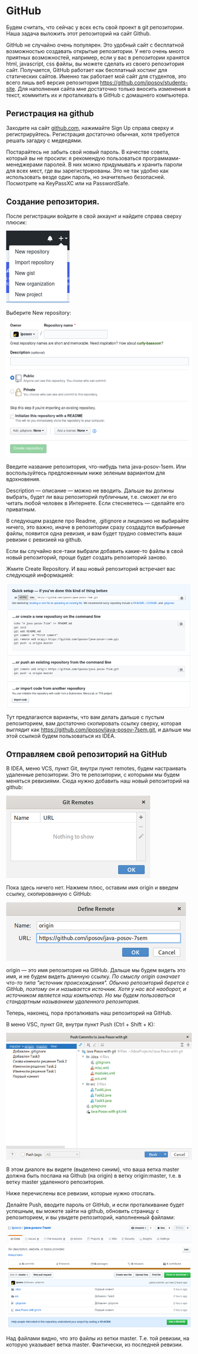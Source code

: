 # GitHub

Будем считать, что сейчас у всех есть свой проект в git
репозитории. Наша задача выложить этот репозиторий на сайт
Github.

GitHub не случайно очень популярен. Это удобный сайт с
бесплатной возможностью создавать открытые репозитории.
У него очень много приятных возможностей, например, если у
вас в репозитории хранятся html, javascript, css файлы,
вы можете сделать из своего репозитория сайт. Получается,
GitHub работает как бесплатный хостинг для статических сайтов.
Именно так работает мой сайт для студентов, это всего лишь
веб версия репозитория https://github.com/iposov/students-site.
Для наполнения сайта мне достаточно только вносить изменения
в текст, коммитить их и проталкивать в GitHub с домашнего
компьютера. 

## Регистрация на github

Заходите на сайт [github.com](http://github.com), нажимайте
Sign Up справа сверху и регистрируйтесь. Регистрация достаточно
обычная, хотя требуется решать загадку с медведями.

Постарайтесь не забыть свой новый пароль. В качестве совета,
который вы не просили: я рекомендую пользоваться
программами-менеджерами паролей. В них можно придумывать
и хранить пароли для всех мест, где вы зарегистрированы.
Это не так удобно как использовать везде один пароль,
но значительно безопасней. Посмотрите на KeyPassXC или на
PasswordSafe.

## Создание репозитория.

После регистрации войдите в свой аккаунт и найдите справа
сверху плюсик:

![screenshot](new-repository.png)

Выберите New repository:

![screenshot](create-new-repo.png)

Введите название репозитория, что-нибудь типа java-posov-1sem.
Или воспользуйтесь предложенным ниже зеленым вариантом
для вдохновения.

Description — описание — можно не вводить.
Дальше вы должны выбрать, будет ли ваш репозиторий публичным,
т.е. сможет ли его читать любой человек в Интернете. Если 
стесняетесь — сделайте его приватным.

В следующем разделе про Readme, .gitignore и лицензию не выбирайте
ничего, это важно, иначе в репозитории сразу создадутся
выбранные файлы, появится одна ревизия, и вам будет
трудно совместить ваши ревизии с ревизией на github.

Если вы случайно все-таки выбрали добавить какие-то файлы
в свой новый репозиторий, проще будет создать репозиторий
заново.

Жмите Create Repository. И ваш новый репозиторий встречает вас
следующей информацией:

![screenshot](fresh-repo.png)

Тут предлагаются варианты, что вам делать дальше с пустым репозиторием,
вам достаточно скопировать ссылку сверху, которая выглядит
как https://github.com/iposov/java-posov-7sem.git, и дальше
мы этой ссылкой будем пользоваться из IDEA.

## Отправляем свой репозиторий на GitHub

В IDEA, меню VCS, пункт Git, внутри пункт remotes, будем
настраивать удаленные репозитории. Это те репозитории, с которыми
мы будем меняться ревизиями. Сюда нужно добавить наш новый
репозиторий на github:

 ![screenshot](remotes-empty.png)
 
 Пока здесь ничего нет. Нажмем плюс, оставим имя origin
 и введем ссылку, скопированную с GitHub:
 
 ![screenshot](add-remote.png)
 
 origin — это имя репозитория на GitHub. Дальше мы будем
 видеть это имя, и не будем видеть длинную ссылку. *По смыслу
 origin означает что-то типа "источник происхождения". Обычно
 репозиторий берется с GitHub, поэтому он и называется источник.
 Хотя у нас всё наоборот, и источником является наш компьютер.
 Но мы будем пользоваться стандартным называнием удаленного
 репозитория*. 
 
Теперь, наконец, пора проталкивать наш репозиторий на GitHub.

В меню VSC, пункт Git, внутри пункт Push (Ctrl + Shift + K):

![screenshot](push.png)

В этом диалоге вы видете (выделено синим), что ваша ветка
master должна быть послана на Github (на origin) в
ветку origin:master, т.е. в ветку master удаленного репозитория.

Ниже перечислены все ревизии, которые нужно отослать.

Делайте Push, вводите пароль от GitHub, и если проталкивание
будет успешным, вы можете зайти на github, обновить страницу
с репозиторием, и вы увидете репозиторий, наполненный
файлами:

![screenshot](at-github.png)

Над файлами видно, что это файлы из ветки master. Т.е. той
ревизии, на которую указывает ветка master. Фактически,
из последней ревизии.
